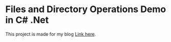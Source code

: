 # Files and Directory Operations Demo in C# .Net
This project is made for my blog [Link here](https://blogs.codewithprajwal.dev/mastering-file-and-directory-operations-in-csharp).